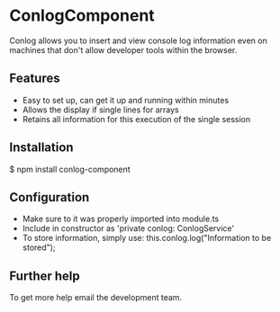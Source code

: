 # ConlogComponent

Conlog allows you to insert and view console log information even on machines that don't allow developer tools within the browser.

## Features

* Easy to set up, can get it up and running within minutes
* Allows the display if single lines for arrays
* Retains all information for this execution of the single session

## Installation

$ npm install conlog-component

## Configuration

* Make sure to it was properly imported into module.ts
* Include in constructor as 'private conlog: ConlogService'
* To store information, simply use: this.conlog.log("Information to be stored");

## Further help

To get more help email the development team.
